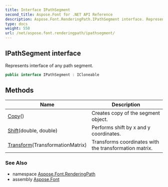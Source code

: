 ```yaml
---
title: Interface IPathSegment
second_title: Aspose.Font for .NET API Reference
description: Aspose.Font.RenderingPath.IPathSegment interface. Represents interface of any path segment
type: docs
weight: 550
url: /net/aspose.font.renderingpath/ipathsegment/
---
```

## IPathSegment interface

Represents interface of any path segment.

```csharp
public interface IPathSegment : ICloneable
```

## Methods

| Name | Description |
| --- | --- |
| [Copy](../../aspose.font.renderingpath/ipathsegment/copy/)() | Creates copy of the segment object. |
| [Shift](../../aspose.font.renderingpath/ipathsegment/shift/)(double, double) | Performs shift by x and y coordinates. |
| [Transform](../../aspose.font.renderingpath/ipathsegment/transform/)(TransformationMatrix) | Transforms coordinates with the transformation matrix. |

### See Also

* namespace [Aspose.Font.RenderingPath](../../aspose.font.renderingpath/)
* assembly [Aspose.Font](../../)


